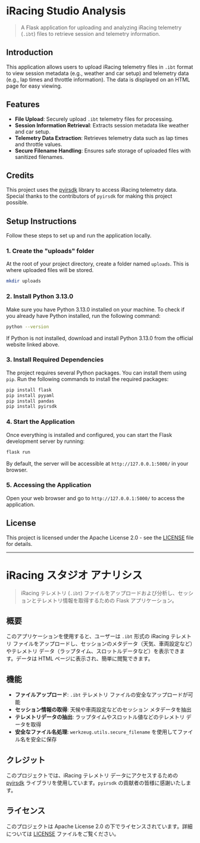 # iRacing Studio Analysis

> A Flask application for uploading and analyzing iRacing telemetry (`.ibt`) files to retrieve session and telemetry information.

## Introduction

This application allows users to upload iRacing telemetry files in `.ibt` format to view session metadata (e.g., weather and car setup) and telemetry data (e.g., lap times and throttle information). The data is displayed on an HTML page for easy viewing.

## Features

- **File Upload**: Securely upload `.ibt` telemetry files for processing.
- **Session Information Retrieval**: Extracts session metadata like weather and car setup.
- **Telemetry Data Extraction**: Retrieves telemetry data such as lap times and throttle values.
- **Secure Filename Handling**: Ensures safe storage of uploaded files with sanitized filenames.

## Credits

This project uses the [pyirsdk](https://github.com/kutu/pyirsdk) library to access iRacing telemetry data. Special thanks to the contributors of `pyirsdk` for making this project possible.

## Setup Instructions

Follow these steps to set up and run the application locally.

### 1. Create the "uploads" folder

At the root of your project directory, create a folder named `uploads`. This is where uploaded files will be stored.
```bash
mkdir uploads
```

### 2. Install Python 3.13.0
Make sure you have Python 3.13.0 installed on your machine.
To check if you already have Python installed, run the following command:
```bash
python --version
```
If Python is not installed, download and install Python 3.13.0 from the official website linked above.

### 3. Install Required Dependencies
The project requires several Python packages. You can install them using `pip`.
Run the following commands to install the required packages:
```bash
pip install flask
pip install pyyaml
pip install pandas
pip install pyirsdk
```

### 4. Start the Application
Once everything is installed and configured, you can start the Flask development server by running:
```bash
flask run
```
By default, the server will be accessible at `http://127.0.0.1:5000/` in your browser.

### 5. Accessing the Application
Open your web browser and go to `http://127.0.0.1:5000/` to access the application.

## License

This project is licensed under the Apache License 2.0 - see the [LICENSE](LICENSE) file for details.

---

# iRacing スタジオ アナリシス

> iRacing テレメトリ (`.ibt`) ファイルをアップロードおよび分析し、セッションとテレメトリ情報を取得するための Flask アプリケーション。

## 概要

このアプリケーションを使用すると、ユーザーは `.ibt` 形式の iRacing テレメトリ ファイルをアップロードし、セッションのメタデータ（天気、車両設定など）やテレメトリ データ（ラップタイム、スロットルデータなど）を表示できます。データは HTML ページに表示され、簡単に閲覧できます。

## 機能

- **ファイルアップロード**: `.ibt` テレメトリ ファイルの安全なアップロードが可能
- **セッション情報の取得**: 天候や車両設定などのセッション メタデータを抽出
- **テレメトリデータの抽出**: ラップタイムやスロットル値などのテレメトリ データを取得
- **安全なファイル名処理**: `werkzeug.utils.secure_filename` を使用してファイル名を安全に保存

## クレジット

このプロジェクトでは、iRacing テレメトリ データにアクセスするための [pyirsdk](https://github.com/kutu/pyirsdk) ライブラリを使用しています。`pyirsdk` の貢献者の皆様に感謝いたします。

## ライセンス

このプロジェクトは Apache License 2.0 の下でライセンスされています。詳細については [LICENSE](LICENSE) ファイルをご覧ください。
